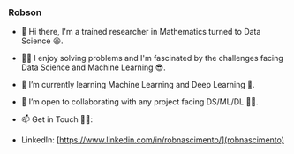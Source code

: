 ### Robson 

- 👋 Hi there, I'm a trained researcher in Mathematics turned to Data Science 😃. 

- ✍🏽 I enjoy solving problems and I'm fascinated by the challenges facing Data Science and Machine Learning 😎.

- 🌱 I’m currently learning Machine Learning and Deep Learning 🧐.

- 👯 I’m open to collaborating with any project facing DS/ML/DL 💪🏼.

- 📫 Get in Touch 🙏🏼: 

- LinkedIn: [https://www.linkedin.com/in/robnascimento/](robnascimento)

<!--
**robnascimento/robnascimento** is a ✨ _special_ ✨ repository because its `README.md` (this file) appears on your GitHub profile.

Here are some ideas to get you started:

- 🔭 I’m currently working on ...
- 🌱 I’m currently learning ...
- 👯 I’m looking to collaborate on ...
- 🤔 I’m looking for help with ...
- 💬 Ask me about ...
- 📫 How to reach me: ...
- 😄 Pronouns: ...
- ⚡ Fun fact: ...
-->
